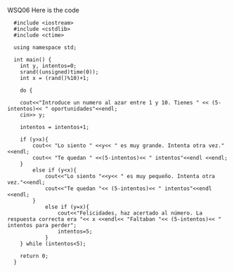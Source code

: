 WSQ06
Here is the code


      #include <iostream>
      #include <cstdlib>
      #include <ctime>
      
      using namespace std;
      
      int main() {
      	int y, intentos=0;
      	srand((unsigned)time(0));
      	int x = (rand()%10)+1;
      
      	do {
      	
      	cout<<"Introduce un numero al azar entre 1 y 10. Tienes " << (5-intentos)<< " oportunidades"<<endl;
      	cin>> y;
      
      	intentos = intentos+1;
      
      	if (y>x){
      		cout<< "Lo siento " <<y<< " es muy grande. Intenta otra vez."<<endl;
      		cout<< "Te quedan " <<(5-intentos)<< " intentos"<<endl <<endl;
      	}
      		else if (y<x){
      			cout<<"Lo siento "<<y<< " es muy pequeño. Intenta otra vez."<<endl;
      			cout<<"Te quedan "<< (5-intentos)<< " intentos"<<endl <<endl;
      		}
      			else if (y=x){
      				cout<<"Felicidades, haz acertado al número. La respuesta correcta era "<< x <<endl<< "Faltaban "<< (5-intentos)<< " intentos para perder";
      				intentos=5;
      			}
      	} while (intentos<5);
      
      	return 0;
      }
